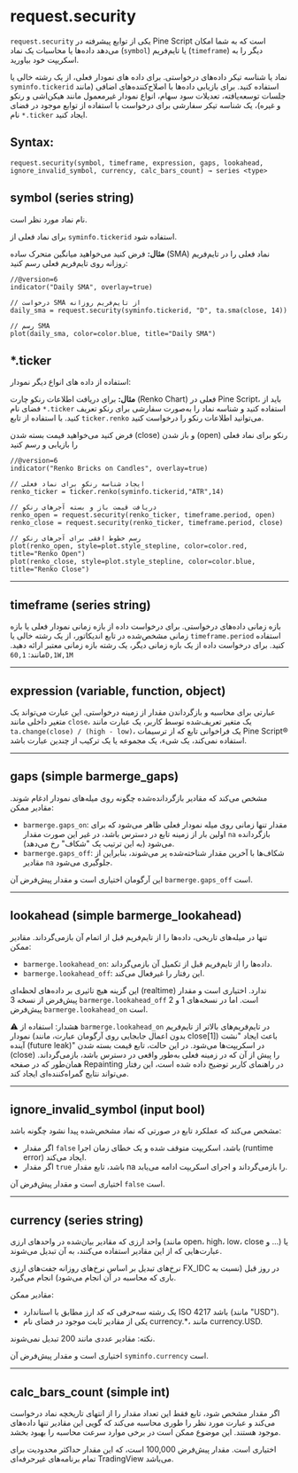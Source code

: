 # request.security

`request.security` یکی از توابع پیشرفته در Pine Script است که به شما امکان می‌دهد داده‌ها یا محاسبات یک نماد (`symbol`) یا تایم‌فریم (`timeframe`) دیگر را به اسکریپت خود بیاورید.

نماد یا شناسه تیکر داده‌های درخواستی. برای داده های نمودار فعلی، از یک رشته خالی یا `syminfo.tickerid` استفاده کنید. برای بازیابی داده‌ها با اصلاح‌کننده‌های اضافی (مانند جلسات توسعه‌یافته، تعدیلات سود سهام، انواع نمودار غیرمعمول مانند هیکن‌اشی و رنکو و غیره)، یک شناسه تیکر سفارشی برای درخواست با استفاده از توابع موجود در فضای نام `*.ticker` ایجاد کنید.
## Syntax:

```pine
request.security(symbol, timeframe, expression, gaps, lookahead, ignore_invalid_symbol, currency, calc_bars_count) → series <type>

```

## symbol (series string)

نام نماد مورد نظر است.

برای نماد فعلی از `syminfo.tickerid` استفاده شود.

**مثال:**
فرض کنید می‌خواهید میانگین متحرک ساده (SMA) نماد فعلی را در تایم‌فریم روزانه روی تایم‌فریم فعلی رسم کنید:

```pine
//@version=6
indicator("Daily SMA", overlay=true)

// درخواست SMA از تایم‌فریم روزانه
daily_sma = request.security(syminfo.tickerid, "D", ta.sma(close, 14))

// رسم SMA
plot(daily_sma, color=color.blue, title="Daily SMA")

```

## *.ticker

استفاده از داده های انواع دیگر نمودار:

**مثال:**
برای دریافت اطلاعات رنکو چارت (Renko Chart) فعلی در Pine Script، باید از فضای نام `*.ticker` استفاده کنید و شناسه نماد را به‌صورت سفارشی برای رنکو تعریف کنید. با استفاده از تابع `ticker.renko` می‌توانید اطلاعات رنکو را درخواست کنید.

فرض کنید می‌خواهید قیمت بسته شدن (close) و باز شدن (open) رنکو برای نماد فعلی را بازیابی و رسم کنید


```pine
//@version=6
indicator("Renko Bricks on Candles", overlay=true)

// ایجاد شناسه رنکو برای نماد فعلی
renko_ticker = ticker.renko(syminfo.tickerid,"ATR",14)

// دریافت قیمت باز و بسته آجرهای رنکو
renko_open = request.security(renko_ticker, timeframe.period, open)
renko_close = request.security(renko_ticker, timeframe.period, close)

// رسم خطوط افقی برای آجرهای رنکو
plot(renko_open, style=plot.style_stepline, color=color.red, title="Renko Open")
plot(renko_close, style=plot.style_stepline, color=color.blue, title="Renko Close")

```

---

## timeframe (series string)

بازه زمانی داده‌های درخواستی. برای درخواست داده از بازه زمانی نمودار فعلی یا بازه زمانی مشخص‌شده در تابع اندیکاتور، از یک رشته خالی یا `timeframe.period` استفاده کنید. برای درخواست داده از یک بازه زمانی دیگر، یک رشته بازه زمانی معتبر ارائه دهید. مانند: `60,1D,1W,1M`

---

## expression (variable, function, object)

عبارتی برای محاسبه و بازگرداندن مقدار از زمینه درخواستی. این عبارت می‌تواند یک متغیر داخلی مانند `close`، یک متغیر تعریف‌شده توسط کاربر، یک عبارت مانند `ta.change(close) / (high - low)`، یک فراخوانی تابع که از ترسیمات Pine Script® استفاده نمی‌کند، یک شیء، یک مجموعه یا یک ترکیب از چندین عبارت باشد.

---

## gaps (simple barmerge_gaps)

مشخص می‌کند که مقادیر بازگردانده‌شده چگونه روی میله‌های نمودار ادغام شوند. مقادیر ممکن:

- `barmerge.gaps_on`: مقدار تنها زمانی روی میله نمودار فعلی ظاهر می‌شود که برای اولین بار از زمینه تابع در دسترس باشد، در غیر این صورت مقدار `na` بازگردانده می‌شود (به این ترتیب یک "شکاف" رخ می‌دهد).
- `barmerge.gaps_off`: شکاف‌ها با آخرین مقدار شناخته‌شده پر می‌شوند، بنابراین از مقادیر `na` جلوگیری می‌شود.

این آرگومان اختیاری است و مقدار پیش‌فرض آن `barmerge.gaps_off` است.

---

## lookahead (simple barmerge_lookahead)


تنها در میله‌های تاریخی، داده‌ها را از تایم‌فریم قبل از اتمام آن بازمی‌گرداند. مقادیر ممکن:

- `barmerge.lookahead_on`: داده‌ها را از تایم‌فریم قبل از تکمیل آن بازمی‌گرداند.
- `barmerge.lookahead_off`: این رفتار را غیرفعال می‌کند.

این گزینه هیچ تاثیری بر داده‌های لحظه‌ای (realtime) ندارد. اختیاری است و مقدار پیش‌فرض از نسخه 3 `barmerge.lookahead_off` است. اما در نسخه‌های 1 و 2 پیش‌فرض `barmerge.lookahead_on` است.

⚠ هشدار: استفاده از `barmerge.lookahead_on` در تایم‌فریم‌های بالاتر از تایم‌فریم نمودار (بدون اعمال جابجایی روی آرگومان عبارت، مانند close[1]) باعث ایجاد "نشت آینده (future leak)" در اسکریپت‌ها می‌شود. در این حالت، تابع قیمت بسته شدن (close) را پیش از آن که در زمینه فعلی به‌طور واقعی در دسترس باشد، بازمی‌گرداند. همان‌طور که در صفحه Repainting در راهنمای کاربر توضیح داده شده است، این رفتار می‌تواند نتایج گمراه‌کننده‌ای ایجاد کند.

---

## ignore_invalid_symbol (input bool)

مشخص می‌کند که عملکرد تابع در صورتی که نماد مشخص‌شده پیدا نشود چگونه باشد:

- اگر مقدار `false` باشد، اسکریپت متوقف شده و یک خطای زمان اجرا (runtime error) ایجاد می‌کند.
- اگر مقدار `true` باشد، تابع مقدار na را بازمی‌گرداند و اجرای اسکریپت ادامه می‌یابد.

اختیاری است و مقدار پیش‌فرض آن `false` است.

---

## currency (series string)

واحد ارزی که مقادیر بیان‌شده در واحدهای ارزی (مانند open، high، low، close و ...) یا عبارت‌هایی که از این مقادیر استفاده می‌کنند، به آن تبدیل می‌شوند.

نرخ‌های تبدیل بر اساس نرخ‌های روزانه جفت‌های ارزی FX_IDC در روز قبل (نسبت به باری که محاسبه در آن انجام می‌شود) انجام می‌گیرد.

مقادیر ممکن:

- یک رشته سه‌حرفی که کد ارز مطابق با استاندارد ISO 4217 باشد (مانند "USD").
- یکی از مقادیر ثابت موجود در فضای نام currency.*، مانند currency.USD.

نکته: مقادیر عددی مانند 200 تبدیل نمی‌شوند.

اختیاری است و مقدار پیش‌فرض آن `syminfo.currency` است.

---

## calc_bars_count (simple int)

اگر مقدار مشخص شود، تابع فقط این تعداد مقدار را از انتهای تاریخچه نماد درخواست می‌کند و عبارت مورد نظر را طوری محاسبه می‌کند که گویی این مقادیر تنها داده‌های موجود هستند. این موضوع ممکن است در برخی موارد سرعت محاسبه را بهبود بخشد.

اختیاری است. مقدار پیش‌فرض 100,000 است، که این مقدار حداکثر محدودیت برای تمام برنامه‌های غیرحرفه‌ای TradingView می‌باشد.